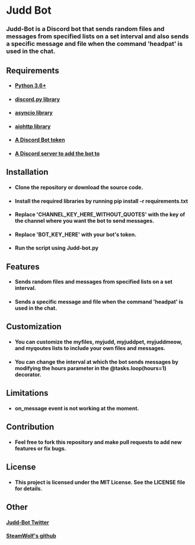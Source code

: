 # Judd Bot


### Judd-Bot is a Discord bot that sends random files and messages from specified lists on a set interval and also sends a specific message and file when the command 'headpat' is used in the chat.

## Requirements
* #### [Python 3.6+](https://www.python.org/downloads/)
* #### [discord.py library](https://pypi.org/project/discord.py/)
* #### [asyncio library](https://pypi.org/project/asyncio/)
* #### [aiohttp library](https://pypi.org/project/aiohttp/)
* #### [A Discord Bot token](https://discord.com/developers/docs/intro)
* #### [A Discord server to add the bot to](https://discord.com)

## Installation
* #### Clone the repository or download the source code.
* #### Install the required libraries by running pip install -r requirements.txt
* #### Replace 'CHANNEL_KEY_HERE_WITHOUT_QUOTES' with the key of the channel where you want the bot to send messages.
* #### Replace 'BOT_KEY_HERE' with your bot's token.
* #### Run the script using Judd-bot.py

## Features
* #### Sends random files and messages from specified lists on a set interval.
* #### Sends a specific message and file when the command 'headpat' is used in the chat.

## Customization
* #### You can customize the myfiles, myjudd, myjuddpet, myjuddmeow, and myqoutes lists to include your own files and messages.
* #### You can change the interval at which the bot sends messages by modifying the hours parameter in the @tasks.loop(hours=1) decorator.

## Limitations
* #### on_message event is not working at the moment.

## Contribution
* #### Feel free to fork this repository and make pull requests to add new features or fix bugs.

## License
* #### This project is licensed under the MIT License. See the LICENSE file for details.

## Other
#### [Judd-Bot Twitter](https://twitter.com/Hourly_Judd)
#### [SteamWolf's github](https://github.com/SteamWo1f)
